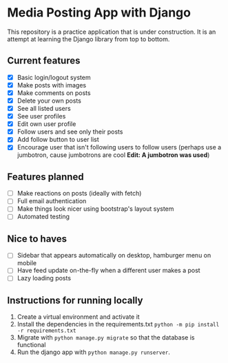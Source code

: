 # Media Posting App with Django
This repository is a practice application that is under construction. It is an attempt at learning the Django library from top to bottom.

## Current features
- [x] Basic login/logout system
- [x] Make posts with images
- [x] Make comments on posts
- [x] Delete your own posts
- [x] See all listed users
- [x] See user profiles
- [x] Edit own user profile
- [x] Follow users and see only their posts
- [x] Add follow button to user list
- [x] Encourage user that isn't following users to follow users (perhaps use a jumbotron, cause jumbotrons are cool **Edit: A jumbotron was used**)
## Features planned

- [ ] Make reactions on posts (ideally with fetch)
- [ ] Full email authentication
- [ ] Make things look nicer using bootstrap's layout system
- [ ] Automated testing

## Nice to haves
- [ ] Sidebar that appears automatically on desktop, hamburger menu on mobile
- [ ] Have feed update on-the-fly when a different user makes a post
- [ ] Lazy loading posts

## Instructions for running locally
1. Create a virtual environment and activate it
2. Install the dependencies in the requirements.txt `python -m pip install -r requirements.txt`
3. Migrate with `python manage.py migrate` so that the database is functional
4. Run the django app with `python manage.py runserver`.


